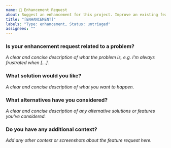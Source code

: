 ```yaml
---
name: 🚀 Enhancement Request
about: Suggest an enhancement for this project. Improve an existing feature
title: "[ENHANCEMENT]"
labels: "Type: enhancement, Status: untriaged"
assignees: ""
---
```


### Is your enhancement request related to a problem?

_A clear and concise description of what the problem is, e.g. I'm always frustrated when [...]._

### What solution would you like?

_A clear and concise description of what you want to happen._

### What alternatives have you considered?

_A clear and concise description of any alternative solutions or features you've considered._

### Do you have any additional context?

_Add any other context or screenshots about the feature request here._
